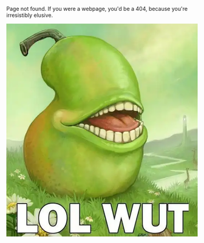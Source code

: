 <!-- pagetitle:Error 404: Irresistibly Elusive -->
<!-- pagelayout:page -->
<!-- pagedate: -->
<!-- pageimage:pages/images/lolwut.webp -->
<!-- pageexcerpt:There is nothing here. -->
<!-- pagekeywords:404,page,not,found -->
<!-- pageauthor:Scary le Poo -->
<!-- pagetype:website -->

Page not found. If you were a webpage, you'd be a 404, because you're irresistibly elusive.

![lolwut](pages/images/lolwut.webp)